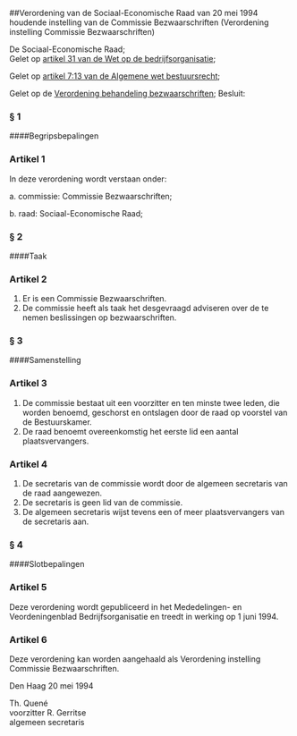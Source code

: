<meta http-equiv='Content-Type' content='text/html; charset=utf-8' />

##Verordening van de Sociaal-Economische Raad van 20 mei 1994 houdende instelling van de Commissie Bezwaarschriften (Verordening instelling Commissie Bezwaarschriften)

De Sociaal-Economische Raad;  
Gelet op [artikel 31 van de Wet op de bedrijfsorganisatie](../../../../../../wet/wet/op/de/bedrijfsorganisatie/BWBR0002058/README.md);

Gelet op [artikel 7:13 van de Algemene wet bestuursrecht](../../../../../../wet/algemene/wet/bestuursrecht/BWBR0005537/README.md);

Gelet op de [Verordening behandeling bezwaarschriften](../../../../../../pbo/verordening/representativiteit/organisaties/BWBR0011641/README.md);
Besluit:     
### §  1  

####Begripsbepalingen

### Artikel  1  

In deze verordening wordt verstaan onder: 

a. commissie: Commissie Bezwaarschriften;  

b. raad: Sociaal-Economische Raad;    

### §  2  

####Taak

### Artikel  2  

1.  Er is een Commissie Bezwaarschriften.   
2.  De commissie heeft als taak het desgevraagd adviseren over de te nemen beslissingen op bezwaarschriften.   

### §  3  

####Samenstelling

### Artikel  3  

1.  De commissie bestaat uit een voorzitter en ten minste twee leden, die worden benoemd, geschorst en ontslagen door de raad op voorstel van de Bestuurskamer.   
2.  De raad benoemt overeenkomstig het eerste lid een aantal plaatsvervangers.   

### Artikel  4  

1.  De secretaris van de commissie wordt door de algemeen secretaris van de raad aangewezen.   
2.  De secretaris is geen lid van de commissie.   
3.  De algemeen secretaris wijst tevens een of meer plaatsvervangers van de secretaris aan.   

### §  4  

####Slotbepalingen

### Artikel  5  

Deze verordening wordt gepubliceerd in het Mededelingen- en Veordeningenblad Bedrijfsorganisatie en treedt in werking op 1 juni 1994.  

### Artikel  6  

Deze verordening kan worden aangehaald als Verordening instelling Commissie Bezwaarschriften.  

Den Haag 
20 mei 1994    

Th. Quené  
voorzitter 
R. Gerritse  
algemeen secretaris     
